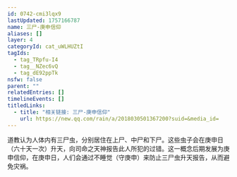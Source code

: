 ```yaml
---
id: 0742-cmi3lqx9
lastUpdated: 1757166787
name: 三尸-庚申信仰
aliases: []
layer: 4
categoryId: cat_uWLHUZtI
tagIds:
  - tag_TRpfu-I4
  - tag__NZec6vQ
  - tag_dE92ppTk
nsfw: false
parent: ""
relatedEntries: []
timelineEvents: []
titledLinks:
  - title: "相关链接: 三尸-庚申信仰"
    url: https://new.qq.com/rain/a/2018030501367200?suid=&media_id=
---
```


道教认为人体内有三尸虫，分别居住在上尸、中尸和下尸。这些虫子会在庚申日（六十天一次）升天，向司命之天神报告此人所犯的过错。这一概念后期发展为庚申信仰，在庚申日，人们会通过不睡觉（守庚申）来防止三尸虫升天报告，从而避免灾祸。